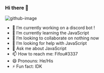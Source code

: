 ### Hi there 👋
![github-image](https://user-images.githubusercontent.com/92122670/141185002-162d6d53-5d88-474d-a915-7ecb61ef49f1.jpg)


- 🔭 I’m currently working on a discord bot !
- 🌱 I’m currently learning the JavaScript
- 👯 I’m looking to collaborate on nothing now
- 🤔 I’m looking for help with JavaScript
- 💬 Ask me about JavaScript
- 📫 How to reach me: Fifou#3337
- 😄 Pronouns: He/His
- ⚡ Fun fact: IDK
